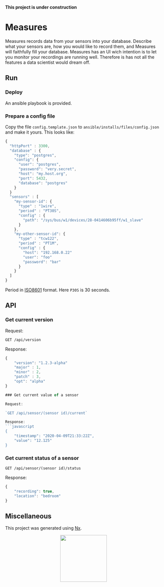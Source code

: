 **This project is under construction**

# Measures

Measures records data from your sensors into your database. Describe what your sensors are, how you would like to record them, and Measures will faithfully fill your database.
Measures has an UI wich intention is to let you monitor your recordings are running well. Therefore is has not all the features a data scientist would dream off.

## Run

### Deploy

An ansible playbook is provided.

### Prepare a config file

Copy the file `config.template.json` to `ansible/installs/files/config.json` and make it yours. This looks like:
```javascript
{
  "httpPort" : 3300,
  "database" : {
    "type": "postgres",
    "config": {
      "user": "postgres",
      "password": "very.secret",
      "host": "my.host.org",
      "port": 5432,
      "database": "postgres"
    }
  }
  "sensors" : [
    "my-sensor-id": { 
      "type" : "1wire",
      "period" : "PT30S",
      "config" : {
        "path": "/sys/bus/w1/devices/28-0414606b95ff/w1_slave"
      } 
    },
    "my-other-sensor-id": { 
      "type" : "tcw122",
      "period" : "PT1M",
      "config" : {
        "host": "192.168.0.22"
        "user": "foo"
        "password": "bar"
      } 
    }
  ]
}
```

Period in [ISO8601](https://fr.wikipedia.org/wiki/ISO_8601) format.  Here `P30S` is 30 seconds.


## API

### Get current version

Request:

`GET /api/version`

Response:
```javascript
{
    "version": "1.2.3-alpha"
    "major" : 1,
    "minor" : 2,
    "patch" : 3,
    "opt": "alpha"
}

### Get current value of a sensor

Request:

`GET /api/sensor/(sensor id)/current`

Response:
```javascript
{
    "timestamp": "2020-04-09T21:33:22Z",
    "value": "12.125"
}
```

### Get current status of a sensor

`GET /api/sensor/(sensor id)/status`

Response:
```javascript
{
    "recording": true,
    "location": "bedroom"
}
```

## Miscellaneous

This project was generated using [Nx](https://nx.dev).

<p style="text-align: center;"><img src="https://raw.githubusercontent.com/nrwl/nx/master/images/nx-logo.png" width="150"></p>

